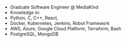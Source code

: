 #
- Graduate Software Engineer @ MediaKind
- Knowledge in:
- Python, C, C++, React, 
- Docker, Kubernetes, Jenkins, Robot Framework 
- AWS, Azure, Google Cloud Platform, Terraform, Bash
- PostgreSQL, MongoDB